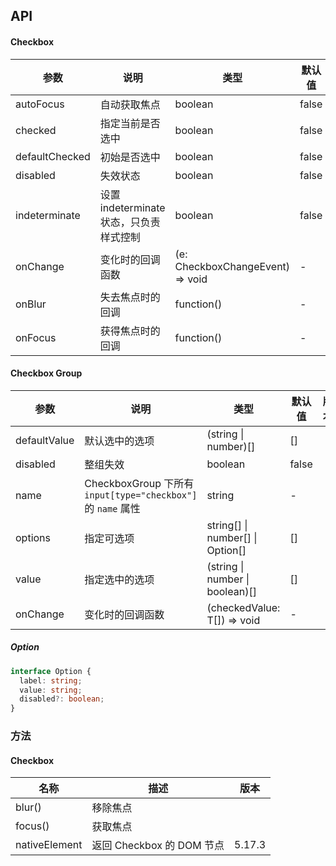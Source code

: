## API
#### Checkbox
| 参数 | 说明 | 类型 | 默认值 | 版本 |
| --- | --- | --- | --- | --- |
| autoFocus | 自动获取焦点 | boolean | false |  |
| checked | 指定当前是否选中 | boolean | false |  |
| defaultChecked | 初始是否选中 | boolean | false |  |
| disabled | 失效状态 | boolean | false |  |
| indeterminate | 设置 indeterminate 状态，只负责样式控制 | boolean | false |  |
| onChange | 变化时的回调函数 | (e: CheckboxChangeEvent) => void | - |  |
| onBlur | 失去焦点时的回调 | function() | - |  |
| onFocus | 获得焦点时的回调 | function() | - |  |
#### Checkbox Group
| 参数 | 说明 | 类型 | 默认值 | 版本 |
| --- | --- | --- | --- | --- |
| defaultValue | 默认选中的选项 | (string \| number)\[] | \[] |  |
| disabled | 整组失效 | boolean | false |  |
| name | CheckboxGroup 下所有 `input[type="checkbox"]` 的 `name` 属性 | string | - |  |
| options | 指定可选项 | string\[] \| number\[] \| Option\[] | \[] |  |
| value | 指定选中的选项 | (string \| number \| boolean)\[] | \[] |  |
| onChange | 变化时的回调函数 | (checkedValue: T[]) => void | - |  |
##### Option
```typescript
interface Option {
  label: string;
  value: string;
  disabled?: boolean;
}
```
### 方法
#### Checkbox
| 名称          | 描述                      | 版本   |
| ------------- | ------------------------- | ------ |
| blur()        | 移除焦点                  |        |
| focus()       | 获取焦点                  |        |
| nativeElement | 返回 Checkbox 的 DOM 节点 | 5.17.3 |